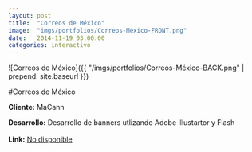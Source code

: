 ```yaml
---
layout:	post
title:	"Correos de México"
image:	"imgs/portfolios/Correos-México-FRONT.png"
date:   2014-11-19 03:00:00
categories: interactivo
---
```

![Correos de México]({{ "/imgs/portfolios/Correos-México-BACK.png" | prepend: site.baseurl }})

#Correos de México

**Cliente:** MaCann

**Desarrollo:** Desarrollo de banners utlizando Adobe Illustartor y Flash 
<br><br>
**Link:**
<a class="link" href="#" target="blank"> No disponible</a>